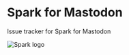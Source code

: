 # Spark for Mastodon
Issue tracker for Spark for Mastodon

![Spark logo](https://i.imgur.com/QBLHU8p.jpg)
